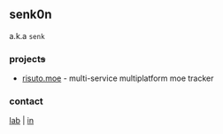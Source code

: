 ## senk0n
a.k.a `senk` <!-- or `senko`-san -->

### project~~s~~
- [risuto.moe](//github.com/senk0n/moe-risuto-app) - multi-service multiplatform moe tracker

### contact
[lab](//t.me/s0lab) | [in](//linkedin.com/in/senk0n)
<!--
### stats
[![GitStats](https://github-readme-stats.vercel.app/api?username=senk0n&show_icons=true&count_private=true&include_all_commits=true&locale=en&layout=compact&theme=onedark&title_color=0057ad&icon_color=0057ad&bg_color=0d1117&custom_title=senk0n's+GitHub+Stats)](//github.com/anuraghazra/github-readme-stats)

![Views](https://komarev.com/ghpvc/?username=senk0n&style=flat&color=0057ad&label=cool+count) 
-->

